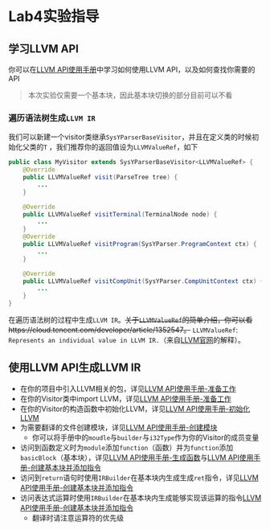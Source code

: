 # Lab4实验指导

## 学习LLVM API

你可以在[LLVM API使用手册](llvm-doc.md)中学习如何使用LLVM API，以及如何查找你需要的API

>本次实验仅需要一个基本块，因此基本块切换的部分目前可以不看

### 遍历语法树生成`LLVM IR`

我们可以新建一个visitor类继承`SysYParserBaseVisitor`，并且在定义类的时候初始化父类的`T` ，我们推荐你的返回值设为`LLVMValueRef`，如下

```java
public class MyVisitor extends SysYParserBaseVisitor<LLVMValueRef> {
    @Override
    public LLVMValueRef visit(ParseTree tree) {
        ...
    }

    @Override
    public LLVMValueRef visitTerminal(TerminalNode node) {
        ...
    }
    @Override
    public LLVMValueRef visitProgram(SysYParser.ProgramContext ctx) {
        ...
    }

    @Override
    public LLVMValueRef visitCompUnit(SysYParser.CompUnitContext ctx) {
        ...
    }
}
```

在遍历语法树的过程中生成`LLVM IR`。~~关于`LLVMValueRef`的简单介绍，你可以看https://cloud.tencent.com/developer/article/1352547。~~ `LLVMValueRef`: `Represents an individual value in LLVM IR.`（来自[LLVM官网](https://llvm.org/doxygen/group__LLVMCSupportTypes.html#ga113ce952344691b8304a43a314f8be17)的解释）。




## 使用LLVM API生成LLVM IR
- 在你的项目中引入LLVM相关的包，详见[LLVM API使用手册-准备工作](llvm-doc.md#准备工作)
- 在你的Visitor类中import LLVM，详见[LLVM API使用手册-准备工作](llvm-doc.md#准备工作)
- 在你的Visitor的构造函数中初始化LLVM，详见[LLVM API使用手册-初始化LLVM](llvm-doc.md#初始化LLVM)
- 为需要翻译的文件创建模块，详见[LLVM API使用手册-创建模块](llvm-doc.md#创建模块)
    - 你可以将手册中的`moudle`与`builder`与`i32Type`作为你的Visitor的成员变量
- 访问到函数定义时为`module`添加`function`（函数）并为`function`添加`basicBlock`（基本块），详见[LLVM API使用手册-生成函数](llvm-doc.md#生成函数)与[LLVM API使用手册-创建基本块并添加指令](llvm-doc.md#创建基本块并添加指令)
- 访问到`return`语句时使用`IRBuilder`在基本块内生成生成`ret`指令，详见[LLVM API使用手册-创建基本块并添加指令](llvm-doc.md#创建基本块并添加指令)
- 访问表达式运算时使用`IRBuilder`在基本块内生成能够实现该运算的指令[LLVM API使用手册-创建基本块并添加指令](llvm-doc.md#创建基本块并添加指令)
    - 翻译时请注意运算符的优先级